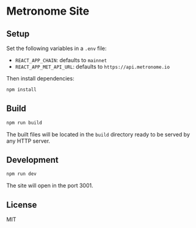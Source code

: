 # Metronome Site

## Setup

Set the following variables in a `.env` file:

- `REACT_APP_CHAIN`: defaults to `mainnet`
- `REACT_APP_MET_API_URL`: defaults to `https://api.metronome.io`

Then install dependencies:

```bash
npm install
```

## Build

```bash
npm run build
```

The built files will be located in the `build` directory ready to be served by any HTTP server.

## Development

```bash
npm run dev
```

The site will open in the port 3001.

## License

MIT
